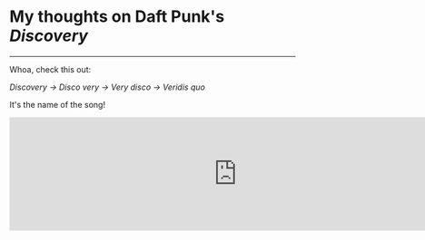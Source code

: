 # My thoughts on Daft Punk's _Discovery_
---

Whoa, check this out:

_Discovery -> Disco very -> Very disco -> Veridis quo_

It's the name of the song!

<iframe src="https://open.spotify.com/embed/album/2noRn2Aes5aoNVsU6iWThc" width="800" height="200" frameborder="0" allowtransparency="true" allow="encrypted-media"></iframe>

